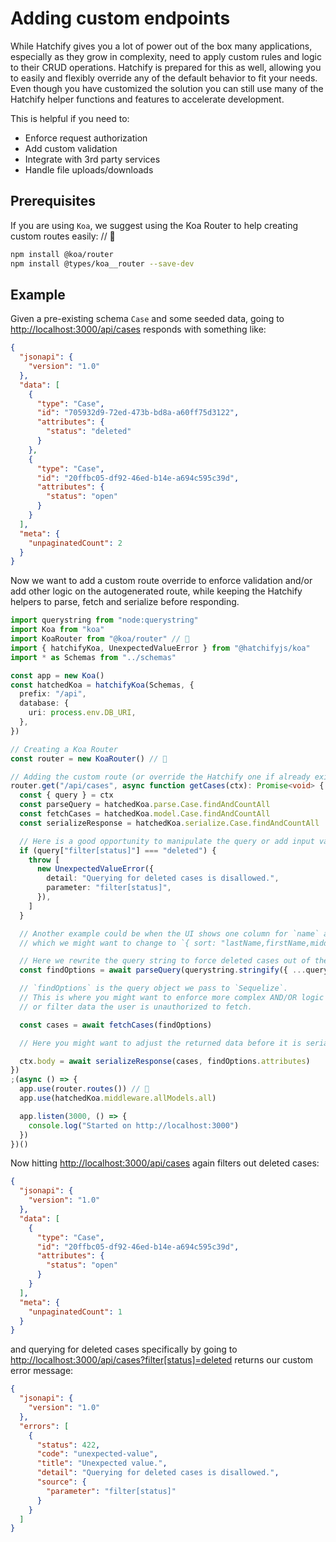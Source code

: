 # Adding custom endpoints

While Hatchify gives you a lot of power out of the box many applications, especially as they grow in complexity, need to apply custom rules and logic to their CRUD operations. Hatchify is prepared for this as well, allowing you to easily and flexibly override any of the default behavior to fit your needs. Even though you have customized the solution you can still use many of the Hatchify helper functions and features to accelerate development.

This is helpful if you need to:

- Enforce request authorization
- Add custom validation
- Integrate with 3rd party services
- Handle file uploads/downloads

## Prerequisites

If you are using `Koa`, we suggest using the Koa Router to help creating custom routes easily: // 👀

```bash
npm install @koa/router
npm install @types/koa__router --save-dev
```

## Example

Given a pre-existing schema `Case` and some seeded data, going to <http://localhost:3000/api/cases> responds with something like:

```json
{
  "jsonapi": {
    "version": "1.0"
  },
  "data": [
    {
      "type": "Case",
      "id": "705932d9-72ed-473b-bd8a-a60ff75d3122",
      "attributes": {
        "status": "deleted"
      }
    },
    {
      "type": "Case",
      "id": "20ffbc05-df92-46ed-b14e-a694c595c39d",
      "attributes": {
        "status": "open"
      }
    }
  ],
  "meta": {
    "unpaginatedCount": 2
  }
}
```

Now we want to add a custom route override to enforce validation and/or add other logic on the autogenerated route, while keeping the Hatchify helpers to parse, fetch and serialize before responding.

```typescript
import querystring from "node:querystring"
import Koa from "koa"
import KoaRouter from "@koa/router" // 👀
import { hatchifyKoa, UnexpectedValueError } from "@hatchifyjs/koa"
import * as Schemas from "../schemas"

const app = new Koa()
const hatchedKoa = hatchifyKoa(Schemas, {
  prefix: "/api",
  database: {
    uri: process.env.DB_URI,
  },
})

// Creating a Koa Router
const router = new KoaRouter() // 👀

// Adding the custom route (or override the Hatchify one if already exists)
router.get("/api/cases", async function getCases(ctx): Promise<void> {
  const { query } = ctx
  const parseQuery = hatchedKoa.parse.Case.findAndCountAll
  const fetchCases = hatchedKoa.model.Case.findAndCountAll
  const serializeResponse = hatchedKoa.serialize.Case.findAndCountAll

  // Here is a good opportunity to manipulate the query or add input validation:
  if (query["filter[status]"] === "deleted") {
    throw [
      new UnexpectedValueError({
        detail: "Querying for deleted cases is disallowed.",
        parameter: "filter[status]",
      }),
    ]
  }

  // Another example could be when the UI shows one column for `name` and sorting it sends `{ sort: "name" }`
  // which we might want to change to `{ sort: "lastName,firstName,middleInitial" }`

  // Here we rewrite the query string to force deleted cases out of the query:
  const findOptions = await parseQuery(querystring.stringify({ ...query, "filter[status][$ne]": "deleted" }))

  // `findOptions` is the query object we pass to `Sequelize`.
  // This is where you might want to enforce more complex AND/OR logic
  // or filter data the user is unauthorized to fetch.

  const cases = await fetchCases(findOptions)

  // Here you might want to adjust the returned data before it is serialized and returned to the client.

  ctx.body = await serializeResponse(cases, findOptions.attributes)
})
;(async () => {
  app.use(router.routes()) // 👀
  app.use(hatchedKoa.middleware.allModels.all)

  app.listen(3000, () => {
    console.log("Started on http://localhost:3000")
  })
})()
```

Now hitting <http://localhost:3000/api/cases> again filters out deleted cases:

```json
{
  "jsonapi": {
    "version": "1.0"
  },
  "data": [
    {
      "type": "Case",
      "id": "20ffbc05-df92-46ed-b14e-a694c595c39d",
      "attributes": {
        "status": "open"
      }
    }
  ],
  "meta": {
    "unpaginatedCount": 1
  }
}
```

and querying for deleted cases specifically by going to <http://localhost:3000/api/cases?filter[status]=deleted> returns our custom error message:

```json
{
  "jsonapi": {
    "version": "1.0"
  },
  "errors": [
    {
      "status": 422,
      "code": "unexpected-value",
      "title": "Unexpected value.",
      "detail": "Querying for deleted cases is disallowed.",
      "source": {
        "parameter": "filter[status]"
      }
    }
  ]
}
```
